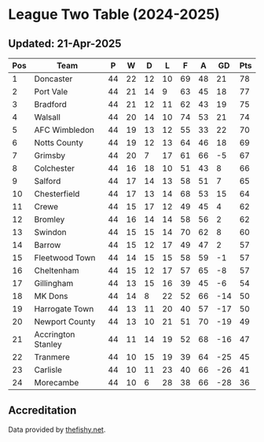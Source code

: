 # League Two Table (2024-2025)
## Updated: 21-Apr-2025

| Pos | Team | P | W | D | L | F | A | GD | Pts |
| --- | --- | --- | --- | --- | --- | --- | --- | --- | --- |
| 1 | Doncaster | 44 | 22 | 12 | 10 | 69 | 48 | 21 | 78 |
| 2 | Port Vale | 44 | 21 | 14 | 9 | 63 | 45 | 18 | 77 |
| 3 | Bradford | 44 | 21 | 12 | 11 | 62 | 43 | 19 | 75 |
| 4 | Walsall | 44 | 20 | 14 | 10 | 74 | 53 | 21 | 74 |
| 5 | AFC Wimbledon | 44 | 19 | 13 | 12 | 55 | 33 | 22 | 70 |
| 6 | Notts County | 44 | 19 | 12 | 13 | 64 | 46 | 18 | 69 |
| 7 | Grimsby | 44 | 20 | 7 | 17 | 61 | 66 | -5 | 67 |
| 8 | Colchester | 44 | 16 | 18 | 10 | 51 | 43 | 8 | 66 |
| 9 | Salford | 44 | 17 | 14 | 13 | 58 | 51 | 7 | 65 |
| 10 | Chesterfield | 44 | 17 | 13 | 14 | 68 | 53 | 15 | 64 |
| 11 | Crewe | 44 | 15 | 17 | 12 | 49 | 45 | 4 | 62 |
| 12 | Bromley | 44 | 16 | 14 | 14 | 58 | 56 | 2 | 62 |
| 13 | Swindon | 44 | 15 | 15 | 14 | 70 | 62 | 8 | 60 |
| 14 | Barrow | 44 | 15 | 12 | 17 | 49 | 47 | 2 | 57 |
| 15 | Fleetwood Town | 44 | 14 | 15 | 15 | 58 | 59 | -1 | 57 |
| 16 | Cheltenham | 44 | 15 | 12 | 17 | 57 | 65 | -8 | 57 |
| 17 | Gillingham | 44 | 13 | 15 | 16 | 39 | 45 | -6 | 54 |
| 18 | MK Dons | 44 | 14 | 8 | 22 | 52 | 66 | -14 | 50 |
| 19 | Harrogate Town | 44 | 13 | 11 | 20 | 40 | 57 | -17 | 50 |
| 20 | Newport County | 44 | 13 | 10 | 21 | 51 | 70 | -19 | 49 |
| 21 | Accrington Stanley | 44 | 11 | 14 | 19 | 52 | 68 | -16 | 47 |
| 22 | Tranmere | 44 | 10 | 15 | 19 | 39 | 64 | -25 | 45 |
| 23 | Carlisle | 44 | 10 | 11 | 23 | 40 | 66 | -26 | 41 |
| 24 | Morecambe | 44 | 10 | 6 | 28 | 38 | 66 | -28 | 36 |

## Accreditation 

Data provided by [thefishy.net](https://www.thefishy.net/).